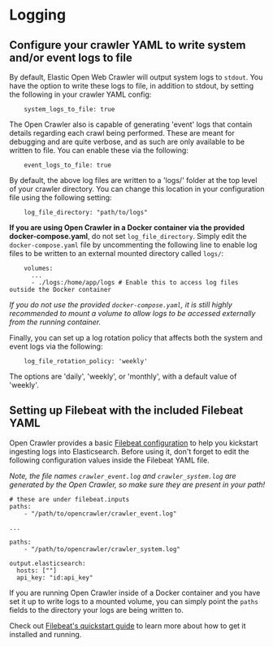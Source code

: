 # Logging

## Configure your crawler YAML to write system and/or event logs to file
By default, Elastic Open Web Crawler will output system logs to `stdout`. You have the option to write these logs to file, in addition to stdout, by setting the following in your crawler YAML config:

```
    system_logs_to_file: true
```

The Open Crawler also is capable of generating 'event' logs that contain details regarding each crawl being performed. These are meant for debugging and are quite verbose, and as such are only available to be written to file. You can enable these via the following:

```
    event_logs_to_file: true
```
By default, the above log files are written to a 'logs/' folder at the top level of your crawler directory. You can change this location in your configuration file using the following setting:

```
    log_file_directory: "path/to/logs"
```
**If you are using Open Crawler in a Docker container via the provided docker-compose.yaml**, do not set `log_file_directory`. Simply edit the `docker-compose.yaml` file by uncommenting the following line to enable log files to be written to an external mounted directory called `logs/`:

```
    volumes:
      ...
      - ./logs:/home/app/logs # Enable this to access log files outside the Docker container
```
_If you do not use the provided `docker-compose.yaml`, it is still highly recommended to mount a volume to allow logs to be accessed externally from the running container._

Finally, you can set up a log rotation policy that affects both the system and event logs via the following:

```
    log_file_rotation_policy: 'weekly'
```

The options are 'daily', 'weekly', or 'monthly', with a default value of 'weekly'.

## Setting up Filebeat with the included Filebeat YAML
Open Crawler provides a basic [Filebeat configuration](config/filebeat.yml.example) to help you kickstart ingesting logs into Elasticsearch.
Before using it, don't forget to edit the following configuration values inside the Filebeat YAML file.

_Note, the file names `crawler_event.log` and `crawler_system.log` are generated by the Open Crawler, so make sure they are present in your path!_
```
# these are under filebeat.inputs
paths:
    - "/path/to/opencrawler/crawler_event.log"

...

paths:
    - "/path/to/opencrawler/crawler_system.log"

output.elasticsearch:
  hosts: [""]
  api_key: "id:api_key"
```
If you are running Open Crawler inside of a Docker container and you have set it up to write logs to a mounted volume, you can simply point the `paths` fields to the directory your logs are being written to.

Check out [Filebeat's quickstart guide](https://www.elastic.co/guide/en/beats/filebeat/current/index.html) to learn more about how to get it installed and running.
